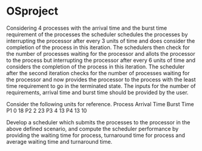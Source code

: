 # OSproject
Considering 4 processes with the arrival time and the burst time requirement of the processes the scheduler schedules the processes by interrupting the processor after every 3 units of time and does consider the completion of the process in this iteration. The schedulers then check for the number of processes waiting for the processor and allots the processor to the process but interrupting the processor after every 6 units of time and considers the completion of the process in this iteration. The scheduler after the second iteration checks for the number of processes waiting for the processor and now provides the processor to the process with the least time requirement to go in the terminated state. The inputs for the number of requirements, arrival time and burst time should be provided by the user.
 

Consider the following units for reference.
 Process	Arrival Time	Burst Time
P1	           0	       18
P2           	 2	       23
P3	           4	       13
P4	          13      	 10



Develop a scheduler which submits the processes to the processor in the above defined scenario, and compute the scheduler performance by providing the waiting time for process, turnaround time for process and average waiting time and turnaround time.
